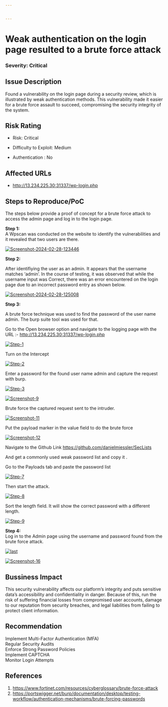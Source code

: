 ```yaml
---


---
```


<h1 id="weak-authentication-on-the-login-page-resulted-to-a-brute-force-attack">Weak authentication on the login page resulted to a brute force attack</h1>
<h3 id="severity-critical">Severity: Critical</h3>
<h2 id="issue-description">Issue Description</h2>
<p>Found a vulnerability on the login page during a security review, which is illustrated by weak authentication methods. This vulnerability made it easier for a brute force assault to succeed, compromising the security integrity of the system.</p>
<h2 id="risk-rating">Risk Rating</h2>
<ul>
<li>
<p>Risk: Critical</p>
</li>
<li>
<p>Difficulty to Exploit: Medium</p>
</li>
<li>
<p>Authentication : No</p>
</li>
</ul>
<h2 id="affected-urls">Affected URLs</h2>
<ul>
<li><a href="http://13.234.225.30:31337/wp-login.php">http://13.234.225.30:31337/wp-login.php</a></li>
</ul>
<h2 id="steps-to-reproducepoc">Steps to Reproduce/PoC</h2>
<p>The steps below provide a proof of concept for a brute force attack to access the admin page and log in to the login page.</p>
<p><strong>Step 1:</strong><br>
A Wpscan was conducted  on the website to identify the vulnerabilities and it revealed that two users are there.</p>
<p><a href="https://ibb.co/sH54JzV"><img src="https://i.ibb.co/fv8WGLx/Screenshot-2024-02-28-123446.png" alt="Screenshot-2024-02-28-123446" border="0"></a></p>
<p><strong>Step 2:</strong></p>
<p>After identifiying the user as an admin. It appears that the username matches ‘admin’.  In the course of testing, it was observed that while the username input was Correct, there was an error encountered on the login page due to an incorrect password entry as shown  below.</p>
<p><a href="https://ibb.co/zZ8GMy6"><img src="https://i.ibb.co/w4JMk9c/Screenshot-2024-02-28-125008.png" alt="Screenshot-2024-02-28-125008" border="0"></a></p>
<p><strong>Step 3:</strong></p>
<p>A brute force technique was used to find the password of the user name admin. The burp suite tool was used for that.</p>
<p>Go to the Open browser option and navigate to the logging page with the URL :- <a href="http://13.234.225.30:31337/wp-login.php">http://13.234.225.30:31337/wp-login.php</a></p>
<p><a href="https://ibb.co/QrqkwjQ"><img src="https://i.ibb.co/18pMWJQ/Step-1.png" alt="Step-1" border="0"></a></p>
<p>Turn on the Intercept</p>
<p><a href="https://ibb.co/kxdvkZn"><img src="https://i.ibb.co/SPLGWST/Step-2.png" alt="Step-2" border="0"></a></p>
<p>Enter a password for the found user name admin and capture the request with burp.</p>
<p><a href="https://ibb.co/zXkhB4s"><img src="https://i.ibb.co/LxGzcZS/Step-3.png" alt="Step-3" border="0"></a></p>
<p><a href="https://ibb.co/QMTb14H"><img src="https://i.ibb.co/pdM09SK/Screenshot-9.png" alt="Screenshot-9" border="0"></a></p>
<p>Brute force the captured request sent to the intruder.</p>
<p><a href="https://ibb.co/nDqwSkg"><img src="https://i.ibb.co/fCVX701/Screenshot-11.png" alt="Screenshot-11" border="0"></a></p>
<p>Put the payload marker in the value field to do the brute force</p>
<p><a href="https://ibb.co/42T8hsd"><img src="https://i.ibb.co/1MqrFs6/Screenshot-12.png" alt="Screenshot-12" border="0"></a></p>
<p>Navigate to the Github Link <a href="https://github.com/danielmiessler/SecLists">https://github.com/danielmiessler/SecLists</a></p>
<p>And get a commonly used weak password list and copy it .</p>
<p>Go to the Payloads tab and paste the password list</p>
<p><a href="https://ibb.co/rwpLZKC"><img src="https://i.ibb.co/9r4fqmF/Step-7.png" alt="Step-7" border="0"></a></p>
<p>Then start the attack.</p>
<p><a href="https://ibb.co/DgMf58p"><img src="https://i.ibb.co/rfp24cs/Step-8.png" alt="Step-8" border="0"></a></p>
<p>Sort the length field. It will show the correct password with a different length.</p>
<p><a href="https://ibb.co/K5pK3VP"><img src="https://i.ibb.co/tHTLWYG/Step-9.png" alt="Step-9" border="0"></a></p>
<p><strong>Step 4:</strong><br>
Log in to the Admin page using the username and password found from the brute force attack.</p>
<p><a href="https://ibb.co/NyMHC92"><img src="https://i.ibb.co/1mkwQrG/last.png" alt="last" border="0"></a></p>
<p><a href="https://ibb.co/rFCPRRF"><img src="https://i.ibb.co/34DX994/Screenshot-16.png" alt="Screenshot-16" border="0"></a></p>
<h2 id="bussiness-impact">Bussiness Impact</h2>
<p>This security vulnerability affects our platform’s integrity and puts sensitive data’s accessibility and confidentiality in danger. Because of this, run the risk of suffering financial losses from compromised user accounts, damage to our reputation from security breaches, and legal liabilities from failing to protect client information.</p>
<h2 id="recommendation">Recommendation</h2>
<p>Implement Multi-Factor Authentication (MFA)<br>
Regular Security Audits<br>
Enforce Strong Password Policies<br>
Implement CAPTCHA<br>
Monitor Login Attempts</p>
<h2 id="references">References</h2>
<ol>
<li><a href="https://www.fortinet.com/resources/cyberglossary/brute-force-attack">https://www.fortinet.com/resources/cyberglossary/brute-force-attack</a></li>
<li><a href="https://portswigger.net/burp/documentation/desktop/testing-workflow/authentication-mechanisms/brute-forcing-passwords">https://portswigger.net/burp/documentation/desktop/testing-workflow/authentication-mechanisms/brute-forcing-passwords</a></li>
</ol>

